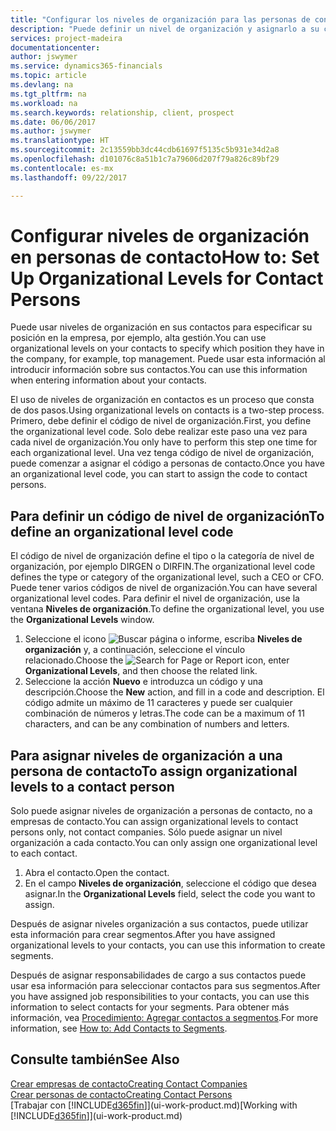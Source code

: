 ```yaml
---
title: "Configurar los niveles de organización para las personas de contacto | Documentos de Microsoft"
description: "Puede definir un nivel de organización y asignarlo a su contacto para indicar la posición que tiene en su empresa, por ejemplo alta gestión."
services: project-madeira
documentationcenter: 
author: jswymer
ms.service: dynamics365-financials
ms.topic: article
ms.devlang: na
ms.tgt_pltfrm: na
ms.workload: na
ms.search.keywords: relationship, client, prospect
ms.date: 06/06/2017
ms.author: jswymer
ms.translationtype: HT
ms.sourcegitcommit: 2c13559bb3dc44cdb61697f5135c5b931e34d2a8
ms.openlocfilehash: d101076c8a51b1c7a79606d207f79a826c89bf29
ms.contentlocale: es-mx
ms.lasthandoff: 09/22/2017

---
```

# <a name="how-to-set-up-organizational-levels-for-contact-persons"></a><span data-ttu-id="4542c-103">Configurar niveles de organización en personas de contacto</span><span class="sxs-lookup"><span data-stu-id="4542c-103">How to: Set Up Organizational Levels for Contact Persons</span></span>
<span data-ttu-id="4542c-104">Puede usar niveles de organización en sus contactos para especificar su posición en la empresa, por ejemplo, alta gestión.</span><span class="sxs-lookup"><span data-stu-id="4542c-104">You can use organizational levels on your contacts to specify which position they have in the company, for example, top management.</span></span> <span data-ttu-id="4542c-105">Puede usar esta información al introducir información sobre sus contactos.</span><span class="sxs-lookup"><span data-stu-id="4542c-105">You can use this information when entering information about your contacts.</span></span>

<span data-ttu-id="4542c-106">El uso de niveles de organización en contactos es un proceso que consta de dos pasos.</span><span class="sxs-lookup"><span data-stu-id="4542c-106">Using organizational levels on contacts is a two-step process.</span></span> <span data-ttu-id="4542c-107">Primero, debe definir el código de nivel de organización.</span><span class="sxs-lookup"><span data-stu-id="4542c-107">First, you define the organizational level code.</span></span> <span data-ttu-id="4542c-108">Solo debe realizar este paso una vez para cada nivel de organización.</span><span class="sxs-lookup"><span data-stu-id="4542c-108">You only have to perform this step one time for each organizational level.</span></span> <span data-ttu-id="4542c-109">Una vez tenga código de nivel de organización, puede comenzar a asignar el código a personas de contacto.</span><span class="sxs-lookup"><span data-stu-id="4542c-109">Once you have an organizational level code, you can start to assign the code to contact persons.</span></span>

## <a name="to-define-an-organizational-level-code"></a><span data-ttu-id="4542c-110">Para definir un código de nivel de organización</span><span class="sxs-lookup"><span data-stu-id="4542c-110">To define an organizational level code</span></span>
<span data-ttu-id="4542c-111">El código de nivel de organización define el tipo o la categoría de nivel de organización, por ejemplo DIRGEN o DIRFIN.</span><span class="sxs-lookup"><span data-stu-id="4542c-111">The organizational level code defines the type or category of the organizational level, such a CEO  or CFO.</span></span> <span data-ttu-id="4542c-112">Puede tener varios códigos de nivel de organización.</span><span class="sxs-lookup"><span data-stu-id="4542c-112">You can have several organizational level codes.</span></span> <span data-ttu-id="4542c-113">Para definir el nivel de organización, use la ventana **Niveles de organización**.</span><span class="sxs-lookup"><span data-stu-id="4542c-113">To define the organizational level, you use the **Organizational Levels** window.</span></span>

1. <span data-ttu-id="4542c-114">Seleccione el icono ![Buscar página o informe](media/ui-search/search_small.png "icono Buscar página o informe"), escriba **Niveles de organización** y, a continuación, seleccione el vínculo relacionado.</span><span class="sxs-lookup"><span data-stu-id="4542c-114">Choose the ![Search for Page or Report](media/ui-search/search_small.png "Search for Page or Report icon") icon, enter **Organizational Levels**, and then choose the related link.</span></span>
2. <span data-ttu-id="4542c-115">Seleccione la acción **Nuevo** e introduzca un código y una descripción.</span><span class="sxs-lookup"><span data-stu-id="4542c-115">Choose the **New** action, and fill in a code and description.</span></span> <span data-ttu-id="4542c-116">El código admite un máximo de 11 caracteres y puede ser cualquier combinación de números y letras.</span><span class="sxs-lookup"><span data-stu-id="4542c-116">The code can be a maximum of 11 characters, and can be any combination of numbers and letters.</span></span>

## <a name="to-assign-organizational-levels-to-a-contact-person"></a><span data-ttu-id="4542c-117">Para asignar niveles de organización a una persona de contacto</span><span class="sxs-lookup"><span data-stu-id="4542c-117">To assign organizational levels to a contact person</span></span>
<span data-ttu-id="4542c-118">Solo puede asignar niveles de organización a personas de contacto, no a empresas de contacto.</span><span class="sxs-lookup"><span data-stu-id="4542c-118">You can assign organizational levels to contact persons only, not contact companies.</span></span> <span data-ttu-id="4542c-119">Sólo puede asignar un nivel organización a cada contacto.</span><span class="sxs-lookup"><span data-stu-id="4542c-119">You can only assign one organizational level to each contact.</span></span>

1. <span data-ttu-id="4542c-120">Abra el contacto.</span><span class="sxs-lookup"><span data-stu-id="4542c-120">Open the contact.</span></span>
2. <span data-ttu-id="4542c-121">En el campo **Niveles de organización**, seleccione el código que desea asignar.</span><span class="sxs-lookup"><span data-stu-id="4542c-121">In the **Organizational Levels** field, select the code you want to assign.</span></span>

<span data-ttu-id="4542c-122">Después de asignar niveles organización a sus contactos, puede utilizar esta información para crear segmentos.</span><span class="sxs-lookup"><span data-stu-id="4542c-122">After you have assigned organizational levels to your contacts, you can use this information to create segments.</span></span>

<span data-ttu-id="4542c-123">Después de asignar responsabilidades de cargo a sus contactos puede usar esa información para seleccionar contactos para sus segmentos.</span><span class="sxs-lookup"><span data-stu-id="4542c-123">After you have assigned job responsibilities to your contacts, you can use this information to select contacts for your segments.</span></span> <span data-ttu-id="4542c-124">Para obtener más información, vea [Procedimiento: Agregar contactos a segmentos](marketing-add-contact-segment.md).</span><span class="sxs-lookup"><span data-stu-id="4542c-124">For more information, see [How to: Add Contacts to Segments](marketing-add-contact-segment.md).</span></span>

## <a name="see-also"></a><span data-ttu-id="4542c-125">Consulte también</span><span class="sxs-lookup"><span data-stu-id="4542c-125">See Also</span></span>
[<span data-ttu-id="4542c-126">Crear empresas de contacto</span><span class="sxs-lookup"><span data-stu-id="4542c-126">Creating Contact Companies</span></span>](marketing-create-contact-companies.md)  
[<span data-ttu-id="4542c-127">Crear personas de contacto</span><span class="sxs-lookup"><span data-stu-id="4542c-127">Creating Contact Persons</span></span>](marketing-create-contact-persons.md)  
<span data-ttu-id="4542c-128">[Trabajar con [!INCLUDE[d365fin](includes/d365fin_md.md)]](ui-work-product.md)</span><span class="sxs-lookup"><span data-stu-id="4542c-128">[Working with [!INCLUDE[d365fin](includes/d365fin_md.md)]](ui-work-product.md)</span></span>  

